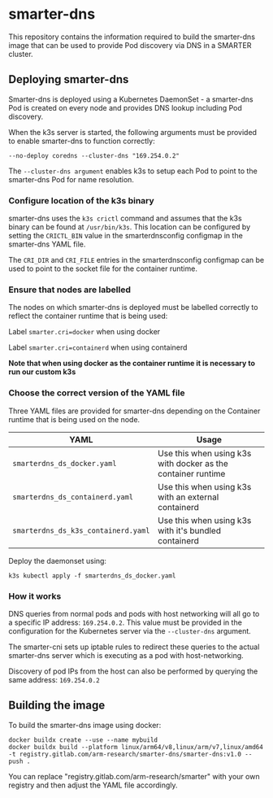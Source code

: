 # smarter-dns 

This repository contains the information required to build the smarter-dns image that can be used to provide Pod discovery via DNS in a SMARTER cluster.


## Deploying smarter-dns


Smarter-dns is deployed using a Kubernetes DaemonSet - a smarter-dns Pod is created on every node and provides DNS lookup including Pod discovery.

When the k3s server is started, the following arguments must be provided to enable smarter-dns to function correctly:

`--no-deploy coredns --cluster-dns "169.254.0.2"`

The `--cluster-dns argument` enables k3s to setup each Pod to point to the smarter-dns Pod for name resolution. 

### Configure location of the k3s binary

smarter-dns uses the `k3s crictl` command and assumes that the k3s binary can be found at `/usr/bin/k3s`. This location can be configured by setting the `CRICTL_BIN` value in the smarterdnsconfig configmap in the smarter-dns YAML file.

The `CRI_DIR` and `CRI_FILE` entries in the smarterdnsconfig configmap can be used to point to the socket file for the container runtime.


### Ensure that nodes are labelled

The nodes on which smarter-dns is deployed must be labelled correctly to reflect the container runtime that is being used:

Label `smarter.cri=docker` when using docker 

Label `smarter.cri=containerd` when using containerd

**Note that when using docker as the container runtime it is necessary to run our custom k3s**



### Choose the correct version of the YAML file

Three YAML files are provided for smarter-dns depending on the Container runtime that is being used on the node.

| YAML | Usage |
|------|--------|
|`smarterdns_ds_docker.yaml` | Use this when using k3s with docker as the container runtime |
|`smarterdns_ds_containerd.yaml` | Use this when using k3s with an external containerd |
|`smarterdns_ds_k3s_containerd.yaml` | Use this when using k3s with it's bundled containerd |



Deploy the daemonset using:

`k3s kubectl apply -f smarterdns_ds_docker.yaml`


### How it works

DNS queries from normal pods and pods with host networking will all go to a specific IP address: `169.254.0.2`. This value must be provided in the configuration for the Kubernetes server via the `--cluster-dns` argument.

The smarter-cni sets up iptable rules to redirect these queries to the actual smarter-dns server which is executing as a pod with host-networking.

Discovery of pod IPs from the host can also be performed by querying the same address: `169.254.0.2`

 






## Building the image

To build the smarter-dns image using docker:

    docker buildx create --use --name mybuild
    docker buildx build --platform linux/arm64/v8,linux/arm/v7,linux/amd64 -t registry.gitlab.com/arm-research/smarter-dns/smarter-dns:v1.0 --push .


You can replace "registry.gitlab.com/arm-research/smarter" with your own registry and then adjust the YAML file accordingly.


